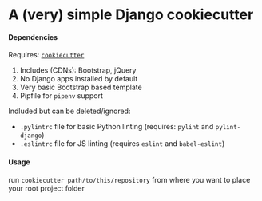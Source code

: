 # A (very) simple Django cookiecutter

#### Dependencies 

Requires: [`cookiecutter`](https://github.com/audreyr/cookiecutter)

1. Includes (CDNs): Bootstrap, jQuery  
2. No Django apps installed by default
3. Very basic Bootstrap based template
4. Pipfile for `pipenv` support

Indluded but can be deleted/ignored:

- `.pylintrc` file for basic Python linting (requires: `pylint` and `pylint-django`)
-  `.eslintrc` file for JS linting (requires `eslint` and `babel-eslint`)


#### Usage

run `cookiecutter path/to/this/repository` from where you want to place your root project folder

